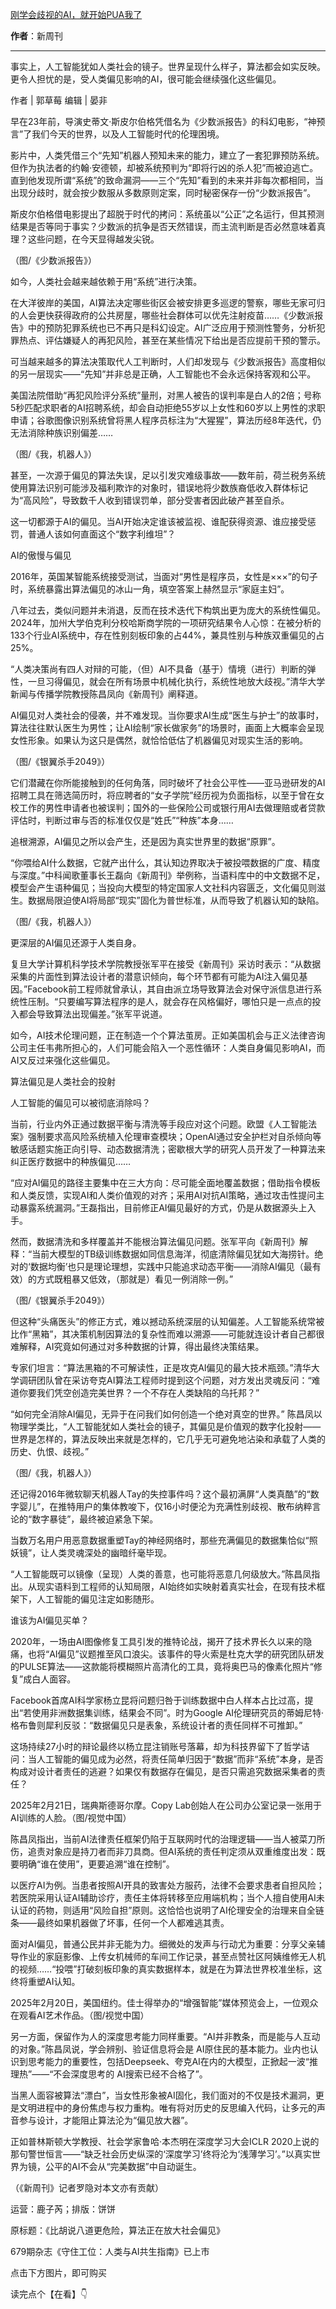

[刚学会歧视的AI，就开始PUA我了](https://mp.weixin.qq.com/s/8is964npRTUCPLp838bPcQ)

**作者**：新周刊

---

事实上，人工智能犹如人类社会的镜子。世界呈现什么样子，算法都会如实反映。更令人担忧的是，受人类偏见影响的AI，很可能会继续强化这些偏见。






作者 | 郭草莓
编辑 | 晏非






早在23年前，导演史蒂文·斯皮尔伯格凭借名为《少数派报告》的科幻电影，“神预言”了我们今天的世界，以及人工智能时代的伦理困境。





影片中，人类凭借三个“先知”机器人预知未来的能力，建立了一套犯罪预防系统。但作为执法者的约翰·安德顿，却被系统预判为“即将行凶的杀人犯”而被迫逃亡。直到他发现所谓“系统”的致命漏洞——三个“先知”看到的未来并非每次都相同，当出现分歧时，就会按少数服从多数原则定案，同时秘密保存一份“少数派报告”。




斯皮尔伯格借电影提出了超脱于时代的拷问：系统虽以“公正”之名运行，但其预测结果是否等同于事实？少数派的抗争是否天然错误，而主流判断是否必然意味着真理？这些问题，在今天显得越发尖锐。




（图/《少数派报告》）




如今，人类社会越来越依赖于用“系统”进行决策。




在大洋彼岸的美国，AI算法决定哪些街区会被安排更多巡逻的警察，哪些无家可归的人会更快获得政府的公共房屋，哪些社会群体可以优先注射疫苗……《少数派报告》中的预防犯罪系统也已不再只是科幻设定。AI广泛应用于预测性警务，分析犯罪热点、评估嫌疑人的再犯风险，甚至在某些情况下给出是否应提前干预的警示。




可当越来越多的算法决策取代人工判断时，人们却发现与《少数派报告》高度相似的另一层现实——“先知”并非总是正确，人工智能也不会永远保持客观和公平。




美国法院借助“再犯风险评分系统”量刑，对黑人被告的误判率是白人的2倍；号称5秒匹配求职者的AI招聘系统，却会自动拒绝55岁以上女性和60岁以上男性的求职申请；谷歌图像识别系统曾将黑人程序员标注为“大猩猩”，算法历经8年迭代，仍无法消除种族识别偏差……




（图/《我，机器人》）




甚至，一次源于偏见的算法失误，足以引发灾难级事故——数年前，荷兰税务系统使用算法识别可能涉及福利欺诈的对象时，错误地将少数族裔低收入群体标记为“高风险”，导致数千人收到错误罚单，部分受害者因此破产甚至自杀。




这一切都源于AI的偏见。当AI开始决定谁该被监视、谁配获得资源、谁应接受惩罚，普通人该如何直面这个“数字利维坦”？




AI的傲慢与偏见




2016年，英国某智能系统接受测试，当面对“男性是程序员，女性是×××”的句子时，系统暴露出算法偏见的冰山一角，填空答案上赫然显示“家庭主妇”。




八年过去，类似问题并未消退，反而在技术迭代下构筑出更为庞大的系统性偏见。2024年，加州大学伯克利分校哈斯商学院的一项研究结果令人心惊：在被分析的133个行业AI系统中，存在性别刻板印象的占44%，兼具性别与种族双重偏见的占25%。




“人类决策尚有四人对辩的可能，（但）AI不具备（基于）情境（进行）判断的弹性，一旦习得偏见，就会在所有场景中机械化执行，系统性地放大歧视。”清华大学新闻与传播学院教授陈昌凤向《新周刊》阐释道。




AI偏见对人类社会的侵袭，并不难发现。当你要求AI生成“医生与护士”的故事时，算法往往默认医生为男性；让AI绘制“家长做家务”的场景时，画面上大概率会呈现女性形象。如果认为这只是偶然，就恰恰低估了机器偏见对现实生活的影响。




（图/《银翼杀手2049》）




它们潜藏在你所能接触到的任何角落，同时破坏了社会公平性——亚马逊研发的AI招聘工具在筛选简历时，将应聘者的“女子学院”经历视为负面指标，以至于曾在女校工作的男性申请者也被误判；国外的一些保险公司或银行用AI去做理赔或者贷款评估时，判断过审与否的标准仅仅是“姓氏”“种族”本身……




追根溯源，AI偏见之所以会产生，还是因为真实世界里的数据“原罪”。




“你喂给AI什么数据，它就产出什么，其认知边界取决于被投喂数据的广度、精度与深度。”中科闻歌董事长王磊向《新周刊》举例称，当语料库中的中文数据不足，模型会产生语种偏见；当投向大模型的特定国家人文社科内容匮乏，文化偏见则滋生。数据局限迫使AI将局部“现实”固化为普世标准，从而导致了机器认知的缺陷。




（图/《我，机器人》）




更深层的AI偏见还源于人类自身。




复旦大学计算机科学技术学院教授张军平在接受《新周刊》采访时表示：“从数据采集的片面性到算法设计者的潜意识倾向，每个环节都有可能为AI注入偏见基因。”Facebook前工程师就曾承认，其自由派立场导致算法会对保守派信息进行系统性压制。“只要编写算法程序的是人，就会存在风格偏好，哪怕只是一点点的投入都会导致算法出现偏差。”张军平说道。




如今，AI技术伦理问题，正在制造一个个算法茧房。正如美国机会与正义法律咨询公司主任韦弗所担心的，人们可能会陷入一个恶性循环：人类自身偏见影响AI，而AI又反过来强化这些偏见。




算法偏见是人类社会的投射




人工智能的偏见可以被彻底消除吗？




当前，行业内外正通过数据平衡与清洗等手段应对这个问题。欧盟《人工智能法案》强制要求高风险系统植入伦理审查模块；OpenAI通过安全护栏对自杀倾向等敏感话题实施正向引导、动态数据清洗；密歇根大学的研究人员开发了一种算法来纠正医疗数据中的种族偏见……




“应对AI偏见的路径主要集中在三大方向：尽可能全面地覆盖数据；借助指令模板和人类反馈，实现AI和人类价值观的对齐；采用AI对抗AI策略，通过攻击性提问主动暴露系统漏洞。”王磊指出，目前修正AI偏见最好的方式，仍是从数据源头上入手。




然而，数据清洗和多样覆盖并不能根治算法偏见问题。张军平向《新周刊》解释：“当前大模型的TB级训练数据如同信息海洋，彻底清除偏见犹如大海捞针。绝对的‘数据均衡’也只是理论理想，实践中只能追求动态平衡——消除AI偏见（最有效）的方式既粗暴又低效，（那就是）看见一例消除一例。”




（图/《银翼杀手2049》）




但这种“头痛医头”的修正方式，难以撼动系统深层的认知偏差。人工智能系统常被比作“黑箱”，其决策机制因算法的复杂性而难以溯源——可能就连设计者自己都很难解释，AI究竟如何通过对多种数据的计算，得出最终决策结果。




专家们坦言：“算法黑箱的不可解读性，正是攻克AI偏见的最大技术瓶颈。”清华大学调研团队曾在采访夸克AI算法工程师时提到这个问题，对方发出灵魂反问：“难道你要我们凭空创造完美世界？一个不存在人类缺陷的乌托邦？”




“如何完全消除AI偏见，无异于在问我们如何创造一个绝对真空的世界。” 陈昌凤以物理学类比，“人工智能犹如人类社会的镜子，其偏见是价值观的数字化投射——世界是怎样的，算法反映出来就是怎样的，它几乎无可避免地沾染和承载了人类的历史、仇恨、歧视。” 




（图/《我，机器人》）




还记得2016年微软聊天机器人Tay的失控事件吗？这个最初满屏“人类真酷”的“数字婴儿”，在推特用户的集体教唆下，仅16小时便沦为充满性别歧视、散布纳粹言论的“数字暴徒”，最终被迫紧急下架。




当数万名用户用恶意数据重塑Tay的神经网络时，那些充满偏见的数据集恰似“照妖镜”，让人类灵魂深处的幽暗纤毫毕现。




“人工智能既可以镜像（呈现）人类的善意，也可能将恶意几何级放大。”陈昌凤指出。从现实语料到工程师的认知局限，AI始终如实映射着真实社会，在现有技术框架下，人工智能的偏见注定如影随形。




谁该为AI偏见买单？




2020年，一场由AI图像修复工具引发的推特论战，揭开了技术界长久以来的隐痛，也将“AI偏见”议题推至风口浪尖。该事件的导火索是杜克大学的研究团队研发的PULSE算法——这款能将模糊照片高清化的工具，竟将奥巴马的像素化照片“修复”成白人面容。




Facebook首席AI科学家杨立昆将问题归咎于训练数据中白人样本占比过高，提出“若使用非洲数据集训练，结果会不同”。时为Google AI伦理研究员的蒂姆尼特·格布鲁则犀利反驳：“数据偏见只是表象，系统设计者的责任同样不可推卸。”




这场持续27小时的辩论最终以杨立昆注销账号落幕，却为科技界留下了哲学诘问：当人工智能的偏见成为必然，将责任简单归因于“数据”而非“系统”本身，是否构成对设计者责任的逃避？如果仅有数据存在偏见，是否只需追究数据采集者的责任？




2025年2月21日，瑞典斯德哥尔摩。Copy Lab创始人在公司办公室记录一张用于AI训练的人脸。（图/视觉中国）




陈昌凤指出，当前AI法律责任框架仍陷于互联网时代的治理逻辑——当人被菜刀所伤，追责对象应是持刀者而非刀具商。但AI系统的责任判定须从双重维度出发：既要明确“谁在使用”，更要追溯“谁在控制”。




以医疗AI为例。当患者按照AI开具的致害处方服药，法律不会要求患者自担风险；若医院采用认证AI辅助诊疗，责任主体将转移至应用端机构；当个人擅自使用AI未认证的药物，则适用“风险自担”原则。这恰恰也说明了AI伦理安全的治理来自全链条——最终如果机器做了坏事，任何一个人都难逃其责。




面对AI偏见，普通公民并非无能为力。细微处的发声与行动尤为重要：分享父亲辅导作业的家庭影像、上传女机械师的车间工作记录，甚至点赞社区阿姨维修无人机的视频……“投喂”打破刻板印象的真实数据样本，就是在为算法世界校准坐标，这终将重塑AI认知。




2025年2月20日，美国纽约。佳士得举办的“增强智能”媒体预览会上，一位观众在观看AI艺术作品。（图/视觉中国）




另一方面，保留作为人的深度思考能力同样重要。“AI并非教条，而是能与人互动的对象。”陈昌凤说，学会辨别、验证信息将会是 AI原住民的基本能力。业内也认识到思考能力的重要性，包括Deepseek、夸克AI在内的大模型，正掀起一波“推理热”——“不会深度思考的 AI搜索已经不合格了”。




当黑人面容被算法“漂白”，当女性形象被AI固化，我们面对的不仅是技术漏洞，更是文明进程中的身份焦虑与权力重构。唯有将对历史的反思编入代码，让多元的声音参与设计，才能阻止算法沦为“偏见放大器”。




正如普林斯顿大学教授、社会学家鲁哈·本杰明在深度学习大会ICLR 2020上说的那句警世恒言——“缺乏社会历史纵深的‘深度学习’终将沦为‘浅薄学习’。”以真实世界为镜，公平的AI不会从“完美数据”中自动诞生。




（《新周刊》记者罗隐对本文亦有贡献）




运营：鹿子芮；排版：饼饼




原标题：《比胡说八道更危险，算法正在放大社会偏见》




679期杂志《守住工位：人类与AI共生指南》已上市

点击下方图片，即可购买







读完点个【在看】👇